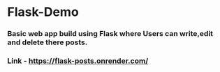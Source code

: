 # Flask-Demo


### Basic web app build using Flask where Users can write,edit and delete there posts.

### Link - https://flask-posts.onrender.com/
